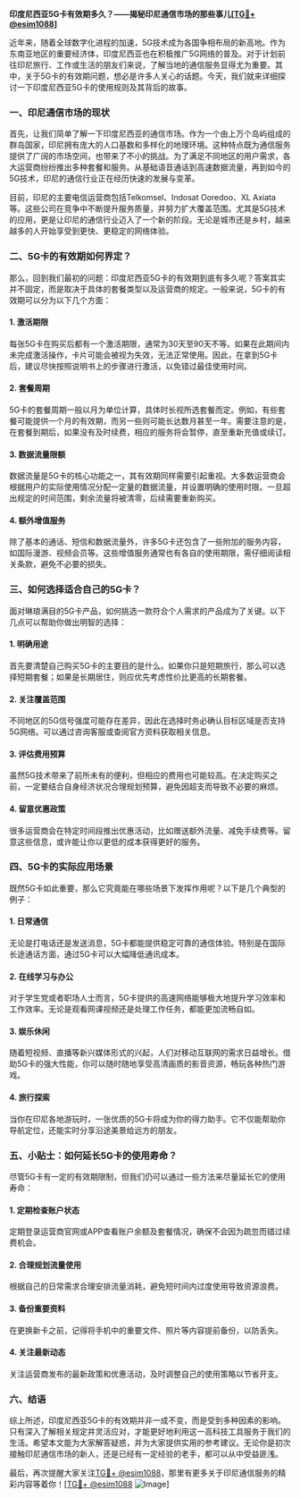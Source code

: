 **印度尼西亚5G卡有效期多久？——揭秘印尼通信市场的那些事儿[[TG💪+ @esim1088](https://t.me/s/esim1088)]**

近年来，随着全球数字化进程的加速，5G技术成为各国争相布局的新高地。作为东南亚地区的重要经济体，印度尼西亚也在积极推广5G网络的普及。对于计划前往印尼旅行、工作或生活的朋友们来说，了解当地的通信服务显得尤为重要。其中，关于5G卡的有效期问题，想必是许多人关心的话题。今天，我们就来详细探讨一下印度尼西亚5G卡的使用规则及其背后的故事。

### 一、印尼通信市场的现状

首先，让我们简单了解一下印度尼西亚的通信市场。作为一个由上万个岛屿组成的群岛国家，印尼拥有庞大的人口基数和多样化的地理环境。这种特点既为通信服务提供了广阔的市场空间，也带来了不小的挑战。为了满足不同地区的用户需求，各大运营商纷纷推出多种套餐和服务。从基础语音通话到高速数据流量，再到如今的5G技术，印尼的通信行业正在经历快速的发展与变革。

目前，印尼的主要电信运营商包括Telkomsel、Indosat Ooredoo、XL Axiata等。这些公司在竞争中不断提升服务质量，并努力扩大覆盖范围。尤其是5G技术的应用，更是让印尼的通信行业迈入了一个新的阶段。无论是城市还是乡村，越来越多的人开始享受到更快、更稳定的网络体验。

### 二、5G卡的有效期如何界定？

那么，回到我们最初的问题：印度尼西亚5G卡的有效期到底有多久呢？答案其实并不固定，而是取决于具体的套餐类型以及运营商的规定。一般来说，5G卡的有效期可以分为以下几个方面：

#### 1. **激活期限**
   每张5G卡在购买后都有一个激活期限，通常为30天至90天不等。如果在此期间内未完成激活操作，卡片可能会被视为失效，无法正常使用。因此，在拿到5G卡后，建议尽快按照说明书上的步骤进行激活，以免错过最佳使用时间。

#### 2. **套餐周期**
   5G卡的套餐周期一般以月为单位计算，具体时长视所选套餐而定。例如，有些套餐可能提供一个月的有效期，而另一些则可能长达数月甚至一年。需要注意的是，在套餐到期后，如果没有及时续费，相应的服务将会暂停，直至重新充值或续订。

#### 3. **数据流量限额**
   数据流量是5G卡的核心功能之一，其有效期同样需要引起重视。大多数运营商会根据用户的实际使用情况分配一定量的数据流量，并设置明确的使用时限。一旦超出规定的时间范围，剩余流量将被清零，后续需要重新购买。

#### 4. **额外增值服务**
   除了基本的通话、短信和数据流量外，许多5G卡还包含了一些附加的服务内容，如国际漫游、视频会员等。这些增值服务通常也有各自的使用期限，需仔细阅读相关条款，避免不必要的损失。

### 三、如何选择适合自己的5G卡？

面对琳琅满目的5G卡产品，如何挑选一款符合个人需求的产品成为了关键。以下几点可以帮助你做出明智的选择：

#### 1. **明确用途**
   首先要清楚自己购买5G卡的主要目的是什么。如果你只是短期旅行，那么可以选择短期套餐；如果是长期居住，则应优先考虑性价比更高的长期套餐。

#### 2. **关注覆盖范围**
   不同地区的5G信号强度可能存在差异，因此在选择时务必确认目标区域是否支持5G网络。可以通过咨询客服或查阅官方资料获取相关信息。

#### 3. **评估费用预算**
   虽然5G技术带来了前所未有的便利，但相应的费用也可能较高。在决定购买之前，一定要结合自身经济状况合理规划预算，避免因超支而导致不必要的麻烦。

#### 4. **留意优惠政策**
   很多运营商会在特定时间段推出优惠活动，比如赠送额外流量、减免手续费等。留意这些信息，或许能让你以更低的成本获得更好的服务。

### 四、5G卡的实际应用场景

既然5G卡如此重要，那么它究竟能在哪些场景下发挥作用呢？以下是几个典型的例子：

#### 1. **日常通信**
   无论是打电话还是发送消息，5G卡都能提供稳定可靠的通信体验。特别是在国际长途通话方面，通过5G卡可以大幅降低通讯成本。

#### 2. **在线学习与办公**
   对于学生党或者职场人士而言，5G卡提供的高速网络能够极大地提升学习效率和工作效率。无论是观看网课视频还是处理工作任务，都能更加流畅自如。

#### 3. **娱乐休闲**
   随着短视频、直播等新兴媒体形式的兴起，人们对移动互联网的需求日益增长。借助5G卡的强大性能，你可以随时随地享受高清画质的影音资源，畅玩各种热门游戏。

#### 4. **旅行探索**
   当你在印尼各地游玩时，一张优质的5G卡将成为你的得力助手。它不仅能帮助你导航定位，还能实时分享沿途美景给远方的朋友。

### 五、小贴士：如何延长5G卡的使用寿命？

尽管5G卡有一定的有效期限制，但我们仍可以通过一些方法来尽量延长它的使用寿命：

#### 1. **定期检查账户状态**
   定期登录运营商官网或APP查看账户余额及套餐情况，确保不会因为疏忽而错过续费机会。

#### 2. **合理规划流量使用**
   根据自己的日常需求合理安排流量消耗，避免短时间内过度使用导致资源浪费。

#### 3. **备份重要资料**
   在更换新卡之前，记得将手机中的重要文件、照片等内容提前备份，以防丢失。

#### 4. **关注最新动态**
   关注运营商发布的最新政策和优惠活动，及时调整自己的使用策略以节省开支。

### 六、结语

综上所述，印度尼西亚5G卡的有效期并非一成不变，而是受到多种因素的影响。只有深入了解相关规定并灵活应对，才能更好地利用这一高科技工具服务于我们的生活。希望本文能为大家解答疑惑，并为大家提供实用的参考建议。无论你是初次接触印尼通信市场的新人，还是已经有一定经验的老手，都可以从中受益匪浅。

最后，再次提醒大家关注[TG💪+ @esim1088](https://t.me/s/esim1088)，那里有更多关于印尼通信服务的精彩内容等着你！[[TG💪+ @esim1088](https://t.me/s/esim1088) ![Image](https://i.postimg.cc/4NQfJmqS/Snipaste-2025-05-13-00-14-12.png)]